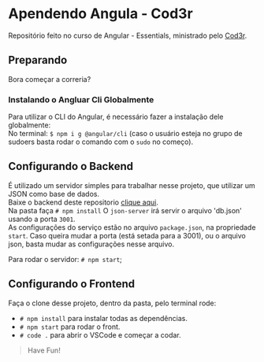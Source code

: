# Apendendo Angula - Cod3r

Repositório feito no curso de Angular - Essentials, ministrado pelo [Cod3r](https://www.cod3r.com.br).

## Preparando

Bora começar a correria?

### Instalando o Angluar Cli Globalmente

Para utilizar o CLI do Angular, é necessário fazer a instalação dele globalmente:  
No terminal: `$ npm i g @angular/cli` (caso o usuário esteja no grupo de sudoers basta rodar o comando com o `sudo` no começo).

## Configurando o Backend

É utilizado um servidor simples para trabalhar nesse projeto, que utilizar um JSON como base de dados.  
Baixe o backend deste repositorio [clique aqui](https://github.com/cod3rcursos/angular-crud).  
Na pasta faça `# npm install`
O `json-server` irá servir o arquivo 'db.json' usando a porta `3001`.  
As configurações do serviço estão no arquivo `package.json`, na propriedade `start`. Caso queira mudar a porta (está setada para a 3001), ou o arquivo json, basta mudar as configurações nesse arquivo.

Para rodar o servidor: `# npm start`;

## Configurando o Frontend

Faça o clone desse projeto, dentro da pasta, pelo terminal rode:

- `# npm install` para instalar todas as dependências.  
- `# npm start` para rodar o front.
- `# code .` para abrir o VSCode e começar a codar.

> Have Fun!
